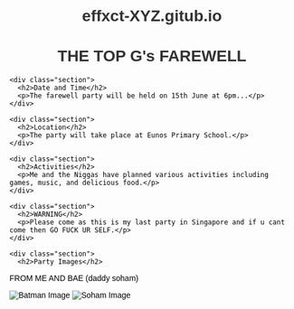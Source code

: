 # effxct-XYZ.gitub.io
<!DOCTYPE html>
<html>
<head>
  <title>TOP G's FAREWELL</title>
  <style>
    body {
      font-family: "Press Start 2P", Arial, sans-serif;
      margin: 0;
      padding: 20px;
      overflow-y: scroll;
      animation: backgroundAnimation 4s linear infinite;
      color: #000000;
    }

    @keyframes backgroundAnimation {
      0%, 100% {
        background-color: #ff0000;
      }
      25% {
        background-color: #00ff00;
      }
      50% {
        background-color: #0000ff;
      }
      75% {
        background-color: #ffff00;
      }
    }

    h1 {
      color: #333;
      text-align: center;
    }

    .container {
      max-width: 600px;
      margin: 0 auto;
    }

    .section {
      margin-bottom: 40px;
    }

    .section h2 {
      color: #ff00ff;
      margin-bottom: 10px;
    }

    .section p {
      line-height: 1.6;
      color: #00ff00;
    }
    
    .section img {
      max-width: 100%;
      display: block;
      margin: 0 auto;
      margin-bottom: 20px;
    }

    .car {
      position: absolute;
      bottom: 0;
      left: 50%;
      transform: translateX(-50%);
      animation: carAnimation 6s linear infinite;
      z-index: 1;
    }

    @keyframes carAnimation {
      0% {
        transform: translateX(-50%) rotate(0deg);
      }
      100% {
        transform: translateX(-50%) rotate(360deg);
      }
    }
  </style>
  <link href="https://fonts.googleapis.com/css2?family=Press+Start+2P&display=swap" rel="stylesheet">
</head>
<body>
  <div class="container">
    <h1>THE TOP G's FAREWELL</h1>

    <div class="section">
      <h2>Date and Time</h2>
      <p>The farewell party will be held on 15th June at 6pm...</p>
    </div>

    <div class="section">
      <h2>Location</h2>
      <p>The party will take place at Eunos Primary School.</p>
    </div>

    <div class="section">
      <h2>Activities</h2>
      <p>Me and the Niggas have planned various activities including games, music, and delicious food.</p>
    </div>

    <div class="section">
      <h2>WARNING</h2>
      <p>Please come as this is my last party in Singapore and if u cant come then GO FUCK UR SELF.</p>
    </div>
    
    <div class="section">
      <h2>Party Images</h2>
 <p>FROM ME AND BAE (daddy soham)</p>
      <img src="C:\Users\mindo\OneDrive\Pictures\batman.jpeg" alt="Batman Image">
      <img src="C:\Users\mindo\Downloads\soham.jpeg" alt="Soham Image">
    </div>
